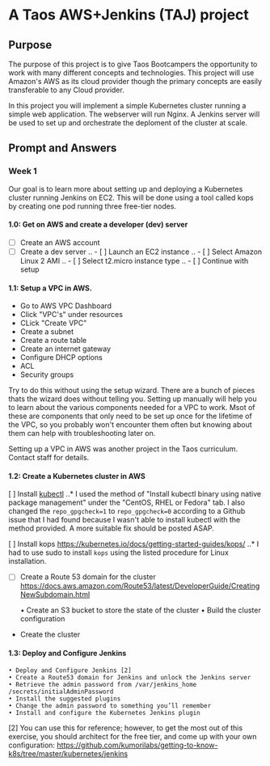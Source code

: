 # A Taos AWS+Jenkins (TAJ) project



## Purpose

The purpose of this project is to give Taos Bootcampers the opportunity to work with many different concepts and technologies. This project will use Amazon's AWS as its cloud provider though the primary concepts are easily transferable to any Cloud provider.

In this project you will implement a simple Kubernetes cluster running a simple web application. The webserver will run Nginx. A Jenkins server will be used to set up and orchestrate the deploment of the cluster at scale.



## Prompt and Answers

### Week 1
Our goal is to learn more about setting up and deploying a Kubernetes cluster running Jenkins on EC2. This will be done using a tool called kops by creating one pod running three free-tier nodes.

#### 1.0: Get on AWS and create a developer (dev) server
- [ ] Create an AWS account
- [ ] Create a dev server
.. - [ ] Launch an EC2 instance
.. - [ ] Select Amazon Linux 2 AMI
.. - [ ] Select t2.micro instance type
.. - [ ] Continue with setup

#### 1.1: Setup a VPC in AWS.

*  Go to AWS VPC Dashboard
*  Click "VPC's" under resources
*  CLick "Create VPC"
*  Create a subnet
*  Create a route table
*  Create an internet gateway
*  Configure DHCP options
*  ACL
*  Security groups

Try to do this without using the setup wizard. There are a bunch of pieces thats the wizard does without telling you. Setting up manually will help you to learn about the various components needed for a VPC to work. Msot of these are components that only need to be set up once for the lifetime of the VPC, so you probably won't encounter them often but knowing about them can help with troubleshooting later on.

Setting up a VPC in AWS was another project in the Taos curriculum. Contact staff for details.

#### 1.2: Create a Kubernetes cluster in AWS

[ ] Install [kubectl](https://kubernetes.io/docs/tasks/tools/install-kubectl/)
..* I used the method of "Install kubectl binary using native package management" under the "CentOS, RHEL or Fedora" tab. I also changed the `repo_gpgcheck=1` to `repo_gpgcheck=0` according to a Github issue that I had found because I wasn't able to install kubectl with the method provided. A more suitable fix should be posted ASAP.

[ ] Install kops
https://kubernetes.io/docs/getting-started-guides/kops/
..* I had to use sudo to install `kops` using the listed procedure for Linux installation.

- [ ] Create a Route 53 domain for the cluster
https://docs.aws.amazon.com/Route53/latest/DeveloperGuide/CreatingNewSubdomain.html


    • Create an S3 bucket to store the state of the cluster
    • Build the cluster configuration
* Create the cluster



#### 1.3: Deploy and Configure Jenkins
    • Deploy and Configure Jenkins [2]
    • Create a Route53 domain for Jenkins and unlock the Jenkins server
    • Retrieve the admin password from /var/jenkins_home /secrets/initialAdminPassword
    • Install the suggested plugins
    • Change the admin password to something you’ll remember
    • Install and configure the Kubernetes Jenkins plugin

[2] You can use this for reference; however, to get the most out of this exercise, you should architect for the free tier, and come up with your own configuration: https://github.com/kumorilabs/getting-to-know-k8s/tree/master/kubernetes/jenkins
